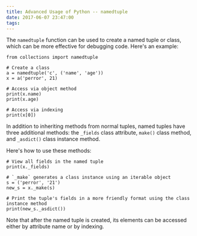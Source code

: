 ```yaml
---
title: Advanced Usage of Python -- namedtuple
date: 2017-06-07 23:47:00
tags:
---
```

The `namedtuple` function can be used to create a named tuple or class, which can be more effective for debugging code. Here's an example:

```
from collections import namedtuple

# Create a class
a = namedtuple('c', ('name', 'age'))
x = a('perror', 21)

# Access via object method
print(x.name)
print(x.age)

# Access via indexing
print(x[0])

```

In addition to inheriting methods from normal tuples, named tuples have three additional methods: the `_fields` class attribute, `make()` class method, and `_asdict()` class instance method.

Here's how to use these methods:

```
# View all fields in the named tuple
print(x._fields)

# `_make` generates a class instance using an iterable object
s = ('perror', '21')
new_s = x._make(s)

# Print the tuple's fields in a more friendly format using the class instance method
print(new_s._asdict())

```

Note that after the named tuple is created, its elements can be accessed either by attribute name or by indexing.
